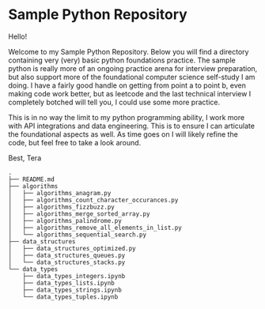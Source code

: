 # Sample Python Repository

Hello! 

Welcome to my Sample Python Repository.
Below you will find a directory containing very (very) basic python foundations practice. The sample python is really more of an ongoing practice arena for interview preparation, but also support more of the foundational computer science self-study I am doing. I have a fairly good handle on getting from point a to point b, even making code work better, but as leetcode and the last technical interview I completely botched will tell you, I could use some more practice.

This is in no way the limit to my python programming ability, I work more with API integrations and data engineering. This is to ensure I can articulate the foundational aspects as well. As time goes on I will likely refine the code, but feel free to take a look around. 

Best, 
Tera

```
.
├── README.md
├── algorithms
│   ├── algorithms_anagram.py
│   ├── algorithms_count_character_occurances.py
│   ├── algorithms_fizzbuzz.py
│   ├── algorithms_merge_sorted_array.py
│   ├── algorithms_palindrome.py
│   ├── algorithms_remove_all_elements_in_list.py
│   └── algorithms_sequential_search.py
├── data_structures
│   ├── data_structures_optimized.py
│   ├── data_structures_queues.py
│   └── data_structures_stacks.py
└── data_types
    ├── data_types_integers.ipynb
    ├── data_types_lists.ipynb
    ├── data_types_strings.ipynb
    └── data_types_tuples.ipynb

```